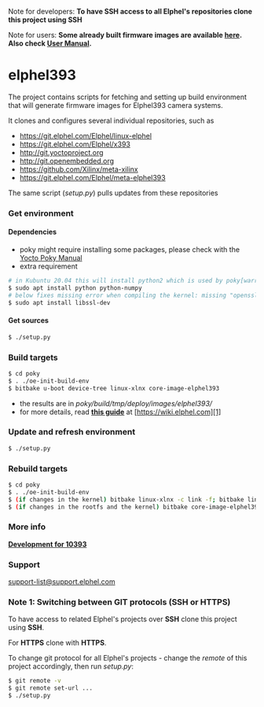 Note for developers: **To have SSH access to all Elphel's repositories clone this project using SSH**

Note for users: **Some already built firmware images are available [here](http://community.elphel.com/files/393/). Also check [User Manual](https://wiki.elphel.com/wiki/Tmp_manual).**

# elphel393
The project contains scripts for fetching and setting up build environment that will generate firmware images for Elphel393 camera systems.

It clones and configures several individual repositories, such as
* https://git.elphel.com/Elphel/linux-elphel
* https://git.elphel.com/Elphel/x393
* http://git.yoctoproject.org
* http://git.openembedded.org
* https://github.com/Xilinx/meta-xilinx
* https://git.elphel.com/Elphel/meta-elphel393

The same script (*setup.py*) pulls updates from these repositories

### Get environment
#### Dependencies
* poky might require installing some packages, please check with the [Yocto Poky Manual](http://www.yoctoproject.org/docs/2.0/mega-manual/mega-manual.html)
* extra requirement

```sh
# in Kubuntu 20.04 this will install python2 which is used by poky[warrior]
$ sudo apt install python python-numpy
# below fixes missing error when compiling the kernel: missing "openssl/bio.h":
$ sudo apt install libssl-dev
```

#### Get sources
```sh
$ ./setup.py
```

### Build targets
```sh
$ cd poky
$ . ./oe-init-build-env
$ bitbake u-boot device-tree linux-xlnx core-image-elphel393
```

* the results are in *poky/build/tmp/deploy/images/elphel393/*
* for more details, read [**this guide**][1] at [https://wiki.elphel.com][1]

[1]: http://wiki.elphel.com/index.php?title=Poky_2.0_manual

### Update and refresh environment
```sh
$ ./setup.py
```
### Rebuild targets
```sh
$ cd poky
$ . ./oe-init-build-env
$ (if changes in the kernel) bitbake linux-xlnx -c link -f; bitbake linux-xlnx
$ (if changes in the rootfs and the kernel) bitbake core-image-elphel393
```

### More info

[**Development for 10393**](https://wiki.elphel.com/wiki/Development_for_10393)

### Support

support-list@support.elphel.com

### Note 1: Switching between GIT protocols (SSH or HTTPS)

To have access to related Elphel's projects over **SSH** clone this project using **SSH**.

For **HTTPS** clone with **HTTPS**.

To change git protocol for all Elphel's projects - change the *remote* of this project accordingly, then run *setup.py*:
```sh
$ git remote -v
$ git remote set-url ...
$ ./setup.py
```
